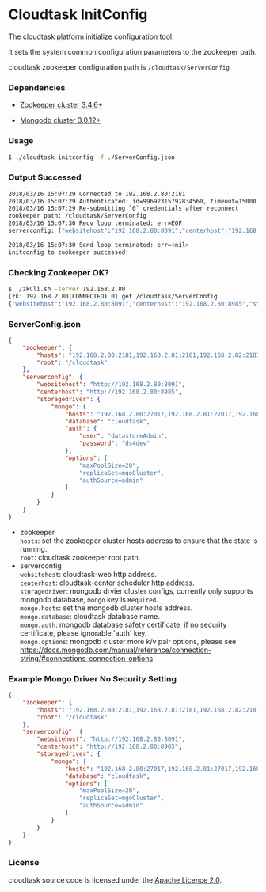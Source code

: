 # Cloudtask InitConfig

The cloudtask platform initialize configuration tool.   

It sets the system common configuration parameters to the zookeeper path.

cloudtask zookeeper configuration path is `/cloudtask/ServerConfig`

### Dependencies

- [Zookeeper cluster 3.4.6+](https://zookeeper.apache.org)   

- [Mongodb cluster 3.0.12+](https://www.mongodb.com)  
  

### Usage

``` bash
$ ./cloudtask-initconfig -f ./ServerConfig.json
```

### Output Successed
``` bash
2018/03/16 15:07:29 Connected to 192.168.2.80:2181
2018/03/16 15:07:29 Authenticated: id=99692315792834560, timeout=15000
2018/03/16 15:07:29 Re-submitting `0` credentials after reconnect
zookeeper path: /cloudtask/ServerConfig
2018/03/16 15:07:30 Recv loop terminated: err=EOF
serverconfig: {"websitehost":"192.168.2.80:8091","centerhost":"192.168.2.80:8985","storagedriver":{"mongo":{"auth":{"password":"ds4dev","user":"datastoreAdmin"},"database":"cloudtask","hosts":"192.168.2.80:27017,192.168.2.81:27017,192.168.2.82:27017","options":["maxPoolSize=20","replicaSet=mgoCluster","authSource=admin"]}}}

2018/03/16 15:07:30 Send loop terminated: err=<nil>
initconfig to zookeeper successed!
```

### Checking Zookeeper OK?
``` bash
$ ./zkCli.sh -server 192.168.2.80
[zk: 192.168.2.80(CONNECTED) 0] get /cloudtask/ServerConfig
{"websitehost":"192.168.2.80:8091","centerhost":"192.168.2.80:8985","storagedriver":{"mongo":{"auth":{"password":"ds4dev","user":"datastoreAdmin"},"database":"cloudtask","hosts":"192.168.2.80:27017,192.168.2.81:27017,192.168.2.82:27017","options":["maxPoolSize=20","replicaSet=mgoCluster","authSource=admin"]}}}
```

### ServerConfig.json

``` json
{
    "zookeeper": {
        "hosts": "192.168.2.80:2181,192.168.2.81:2181,192.168.2.82:2181",
        "root": "/cloudtask"
    },
    "serverconfig": {
        "websitehost": "http://192.168.2.80:8091",
        "centerhost": "http://192.168.2.80:8985",
        "storagedriver": {
            "mongo": {
                "hosts": "192.168.2.80:27017,192.168.2.81:27017,192.168.2.82:27017",
                "database": "cloudtask",
                "auth": {
                    "user": "datastoreAdmin",
                    "password": "ds4dev"
                },
                "options": [
                    "maxPoolSize=20",
                    "replicaSet=mgoCluster",
                    "authSource=admin"
                ]
            }
        }
    }
}
```

- zookeeper   
  `hosts`: set the zookeeper cluster hosts address to ensure that the state is running.   
  `root`: cloudtask zookeeper root path.   
- serverconfig   
  `websitehost`: cloudtask-web http address.   
  `centerhost`: cloudtask-center scheduler http address.      
  `storagedriver`: mongodb drvier cluster configs, currently only supports mongodb database, `mongo` key is `Required`.    
  `mongo.hosts`: set the mongodb cluster hosts address.   
  `mongo.database`: cloudtask database name.   
  `mongo.auth`: mongodb database safety certificate, if no security certificate, please ignorable 'auth' key.   
  `mongo.options`: mongodb cluster more k/v pair options, please see https://docs.mongodb.com/manual/reference/connection-string/#connections-connection-options 


### Example Mongo Driver No Security Setting

``` json
{
    "zookeeper": {
        "hosts": "192.168.2.80:2181,192.168.2.81:2181,192.168.2.82:2181",
        "root": "/cloudtask"
    },
    "serverconfig": {
        "websitehost": "http://192.168.2.80:8091",
        "centerhost": "http://192.168.2.80:8985",
        "storagedriver": {
            "mongo": {
                "hosts": "192.168.2.80:27017,192.168.2.81:27017,192.168.2.82:27017",
                "database": "cloudtask",
                "options": [
                    "maxPoolSize=20",
                    "replicaSet=mgoCluster",
                    "authSource=admin"
                ]
            }
        }
    }
}
```
### License
cloudtask source code is licensed under the [Apache Licence 2.0](http://www.apache.org/licenses/LICENSE-2.0.html). 